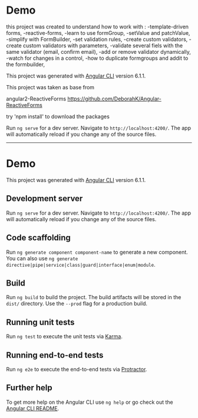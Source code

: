 
# Demo

this project was created to understand how to work with :
-template-driven forms,
-reactive-forms,
-learn to use formGroup,
-setValue and patchValue,
-simplify with FormBuilder,
-set validation rules,
-create custom validators,
-create custom validators with parameters,
-validate several fiels with the same validator (email, confirm email),
-add or remove validator dynamically,
-watch for changes in a control,
-how to duplicate formgroups and addit to the formbuilder,



This project was generated with [Angular CLI](https://github.com/angular/angular-cli) version 6.1.1.

This project was taken as base from 

angular2-ReactiveForms
https://github.com/DeborahK/Angular-ReactiveForms

try 'npm install' to download the packages

Run `ng serve` for a dev server. Navigate to `http://localhost:4200/`. The app will automatically reload if you change any of the source files.


-------------------------------------------------------------------



# Demo

This project was generated with [Angular CLI](https://github.com/angular/angular-cli) version 6.1.1.

## Development server

Run `ng serve` for a dev server. Navigate to `http://localhost:4200/`. The app will automatically reload if you change any of the source files.

## Code scaffolding

Run `ng generate component component-name` to generate a new component. You can also use `ng generate directive|pipe|service|class|guard|interface|enum|module`.

## Build

Run `ng build` to build the project. The build artifacts will be stored in the `dist/` directory. Use the `--prod` flag for a production build.

## Running unit tests

Run `ng test` to execute the unit tests via [Karma](https://karma-runner.github.io).

## Running end-to-end tests

Run `ng e2e` to execute the end-to-end tests via [Protractor](http://www.protractortest.org/).

## Further help

To get more help on the Angular CLI use `ng help` or go check out the [Angular CLI README](https://github.com/angular/angular-cli/blob/master/README.md).
